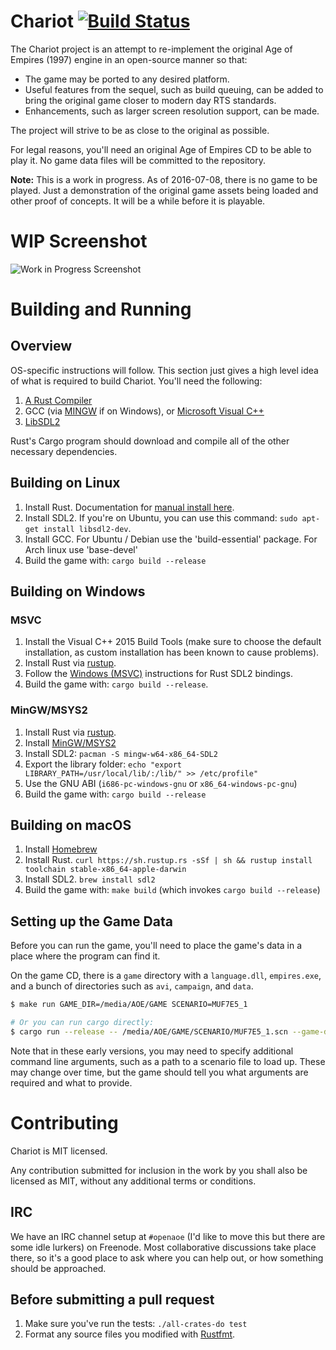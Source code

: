 # Chariot [![Build Status](https://travis-ci.org/Phrohdoh/Chariot.svg?branch=master)](https://travis-ci.org/Phrohdoh/Chariot)

The Chariot project is an attempt to re-implement the original Age of Empires (1997) engine
in an open-source manner so that:

 - The game may be ported to any desired platform.
 - Useful features from the sequel, such as build queuing, can be added to bring the original game closer to modern day RTS standards.
 - Enhancements, such as larger screen resolution support, can be made.

The project will strive to be as close to the original as possible.

For legal reasons, you'll need an original Age of Empires CD to be able to
play it. No game data files will be committed to the repository.

**Note:** This is a work in progress. As of 2016-07-08, there is no game to be played. Just a demonstration of the original game assets being loaded and other proof of concepts. It will be a while before it is playable.

# WIP Screenshot

![Work in Progress Screenshot](https://cloud.githubusercontent.com/assets/20009343/16906794/daccd474-4c71-11e6-90ec-6821e5797b5c.png)

# Building and Running

## Overview

OS-specific instructions will follow. This section just gives a high level idea of what is required to build Chariot. You'll need the following:

1. [A Rust Compiler](https://www.rust-lang.org)
2. GCC (via [MINGW](http://www.mingw.org/) if on Windows), or [Microsoft Visual C++](https://www.visualstudio.com/en-us/visual-studio-homepage-vs.aspx)
3. [LibSDL2](https://www.libsdl.org/)

Rust's Cargo program should download and compile all of the other necessary dependencies.

## Building on Linux

1. Install Rust. Documentation for [manual install here](https://doc.rust-lang.org/book/getting-started.html).
2. Install SDL2. If you're on Ubuntu, you can use this command: `sudo apt-get install libsdl2-dev`.
3. Install GCC. For Ubuntu / Debian use the 'build-essential' package. For Arch linux use 'base-devel'
3. Build the game with: `cargo build --release`

## Building on Windows

### MSVC

1. Install the Visual C++ 2015 Build Tools (make sure to choose the default installation, as custom installation has been known to cause problems).
2. Install Rust via [rustup](https://www.rustup.rs/).
3. Follow the [Windows (MSVC)](https://github.com/AngryLawyer/rust-sdl2#windows-msvc) instructions for Rust SDL2 bindings.
4. Build the game with: `cargo build --release`.

### MinGW/MSYS2

1. Install Rust via [rustup](https://www.rustup.rs/).
2. Install [MinGW/MSYS2](http://msys2.github.io/)
3. Install SDL2: `pacman -S mingw-w64-x86_64-SDL2`
4. Export the library folder: `echo "export LIBRARY_PATH=/usr/local/lib/:/lib/" >> /etc/profile"`
5. Use the GNU ABI (`i686-pc-windows-gnu` or `x86_64-windows-pc-gnu`)
6. Build the game with: `cargo build --release`

## Building on macOS

1. Install [Homebrew](http://brew.sh/)
2. Install Rust. `curl https://sh.rustup.rs -sSf | sh && rustup install toolchain stable-x86_64-apple-darwin`
3. Install SDL2. `brew install sdl2`
4. Build the game with: `make build` (which invokes `cargo build --release`)

## Setting up the Game Data

Before you can run the game, you'll need to place the game's data in a place where the program can find it.

On the game CD, there is a `game` directory with a `language.dll`, `empires.exe`, and a bunch of directories such as `avi`, `campaign`, and `data`.

```sh
$ make run GAME_DIR=/media/AOE/GAME SCENARIO=MUF7E5_1

# Or you can run cargo directly:
$ cargo run --release -- /media/AOE/GAME/SCENARIO/MUF7E5_1.scn --game-data-dir /media/AOE/GAME
```

Note that in these early versions, you may need to specify additional command line arguments, such as a path to a scenario file to load up. These may change over time, but the game should tell you what arguments are required and what to provide.

# Contributing

Chariot is MIT licensed.

Any contribution submitted for inclusion in the work by you shall also be licensed as MIT, without any additional terms or conditions.

## IRC

We have an IRC channel setup at `#openaoe` (I'd like to move this but there are some idle lurkers) on Freenode. Most collaborative discussions take place there, so it's a good place to ask where you can help out, or how something should be approached.

## Before submitting a pull request

1. Make sure you've run the tests: `./all-crates-do test`
2. Format any source files you modified with [Rustfmt](https://github.com/rust-lang-nursery/rustfmt).
